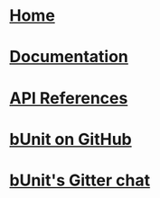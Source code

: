 # [Home](xref:home)
# [Documentation](xref:getting-started)
# [API References](xref:Bunit)
# [bUnit on GitHub](https://github.com/egil/bunit)
# [bUnit's Gitter chat](https://gitter.im/egil/bunit)